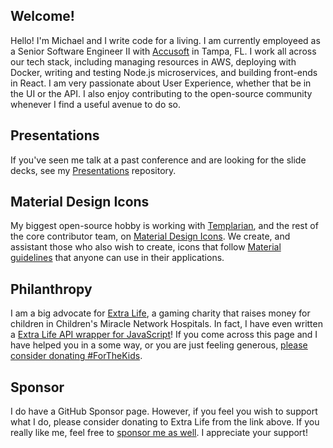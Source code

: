 ## Welcome!
Hello! I'm Michael and I write code for a living. I am currently employeed as a Senior Software Engineer II with [Accusoft](https://www.accusoft.com) in Tampa, FL. I work all across our tech stack, including managing resources in AWS, deploying with Docker, writing and testing Node.js microservices, and building front-ends in React. I am very passionate about User Experience, whether that be in the UI or the API. I also enjoy contributing to the open-source community whenever I find a useful avenue to do so.

## Presentations
If you've seen me talk at a past conference and are looking for the slide decks, see my [Presentations](https://github.com/goyney/presentations) repository.

## Material Design Icons
My biggest open-source hobby is working with [Templarian](https://github.com/Templarian), and the rest of the core contributor team, on [Material Design Icons](https://www.materialdesignicons.com). We create, and assistant those who also wish to create, icons that follow [Material guidelines](https://material.io/design/iconography/system-icons.html#design-principles) that anyone can use in their applications.

## Philanthropy
I am a big advocate for [Extra Life](https://www.extra-life.org/participant/goyney), a gaming charity that raises money for children in Children's Miracle Network Hospitals. In fact, I have even written a [Extra Life API wrapper for JavaScript](https://github.com/goyney/extra-life)! If you come across this page and I have helped you in a some way, or you are just feeling generous, [please consider donating #ForTheKids](https://www.extra-life.org/participant/goyney).

## Sponsor
I do have a GitHub Sponsor page. However, if you feel you wish to support what I do, please consider donating to Extra Life from the link above. If you really like me, feel free to [sponsor me as well](https://github.com/sponsors/goyney). I appreciate your support!
